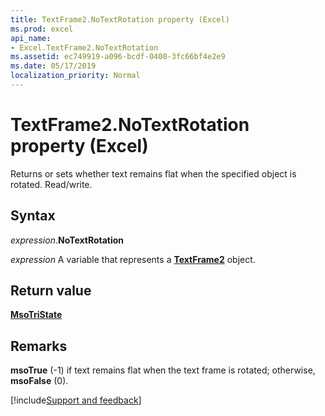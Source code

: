 ```yaml
---
title: TextFrame2.NoTextRotation property (Excel)
ms.prod: excel
api_name:
- Excel.TextFrame2.NoTextRotation
ms.assetid: ec749919-a096-bcdf-0400-3fc66bf4e2e9
ms.date: 05/17/2019
localization_priority: Normal
---
```



# TextFrame2.NoTextRotation property (Excel)

Returns or sets whether text remains flat when the specified object is rotated. Read/write.


## Syntax

_expression_.**NoTextRotation**

_expression_ A variable that represents a **[TextFrame2](Excel.TextFrame2.md)** object.


## Return value

**[MsoTriState](Office.MsoTriState.md)**


## Remarks

**msoTrue** (-1) if text remains flat when the text frame is rotated; otherwise, **msoFalse** (0).



[!include[Support and feedback](~/includes/feedback-boilerplate.md)]